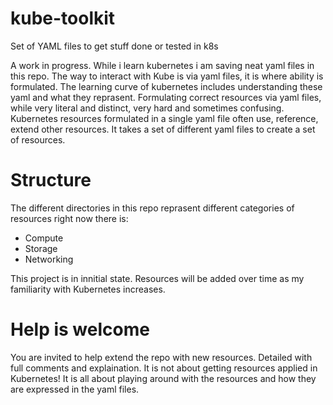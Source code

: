 # kube-toolkit
Set of YAML files to get stuff done or tested in k8s

A work in progress. While i learn kubernetes i am saving neat yaml files in this repo. The way to interact with Kube is via yaml files, it is where ability is formulated. The learning curve of kubernetes includes understanding these yaml and what they reprasent.
Formulating correct resources via yaml files, while very literal and distinct, very hard and sometimes confusing. Kubernetes resources formulated in a single yaml file often use, reference, extend other resources. It takes a set of different yaml files to create a set of resources.

# Structure
The different directories in this repo reprasent different categories of resources right now there is:

- Compute
- Storage
- Networking

This project is in innitial state. Resources will be added over time as my familiarity with Kubernetes increases.

# Help is welcome
You are invited to help extend the repo with new resources. Detailed with full comments and explaination. It is not about getting resources applied in Kubernetes! It is all about playing around with the resources and how they are expressed in the yaml files.
